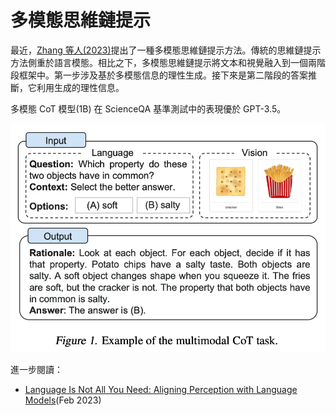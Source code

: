 # 多模態思維鏈提示

最近，[Zhang 等人(2023)](https://arxiv.org/abs/2302.00923)提出了一種多模態思維鏈提示方法。傳統的思維鏈提示方法側重於語言模態。相比之下，多模態思維鏈提示將文本和視覺融入到一個兩階段框架中。第一步涉及基於多模態信息的理性生成。接下來是第二階段的答案推斷，它利用生成的理性信息。

多模態 CoT 模型(1B) 在 ScienceQA 基準測試中的表現優於 GPT-3.5。

![](./assets/multimodal-cot.webp)

進一步閱讀：

- [Language Is Not All You Need: Aligning Perception with Language Models](https://arxiv.org/abs/2302.14045)(Feb 2023)